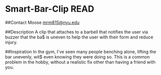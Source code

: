 # Smart-Bar-Clip READ
##Contact
Moose mrm815@nyu.edu

##Description
A clip that attaches to a barbell that notifies the user via buzzer that the ba$
is uneven to help the user with their form and reduce injury.

##Inspiration
In the gym, I've seen many people benching alone, lifting the bar unevenly, wit$
even knowing they were doing so. This is a common problem in the hobby, without
a realistic fix other than having a friend with you.


